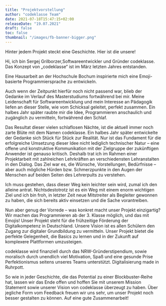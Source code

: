 ```yaml
---
title: "Projektvorstellung"
author: "codeklasse Team"
date: 2021-07-18T15:47:15+02:00
releaseDate: "19.07.2021"
draft: false
toc: false
thumbnail: "/images/fb-banner-bigger.png"
---
```


Hinter jedem Projekt steckt eine Geschichte.
Hier ist die unsere!
<!--more-->

Hi, ich bin Sergej Grilborzer,Softwareentwickler und Gründer codeklasse. 
Das Konzept von „codeklasse“ ist im März letzten Jahres entstanden.

Eine Hausarbeit an der Hochschule Bochum inspirierte mich eine Emoji-basierte Programmiersprache zu entwickeln. 

Auch wenn der Zeitpunkt hierfür noch nicht passend war, blieb der Gedanke im Verlauf des Masterstudiums fortwährend bei mir.
Meine Leidenschaft für Softwareentwicklung und mein Interesse an Pädagogik liefen an dieser Stelle, wie vom Schicksal geleitet, perfekt zusammen.
Ein halbes Jahr später raubte mir die Idee, Programmieren anschaulich und zugänglich zu vermitteln, fortwährend den Schlaf. 

Das Resultat dieser vielen schlaflosen Nächte, ist die aktuell immer noch zarte Blüte mit dem Namen codeklasse. 
Ein halbes Jahr später entwickelte der Gedanke sich Stück für Stück zur Realität. 
Nur ist das Fundament für die erfolgreiche Umsetzung dieser Idee nicht lediglich technischer Natur – eine offene und konstruktive Kommunikation mit der Zielgruppe der zukünftigen Anwender ist genauso kritisch. 
Deshalb trat ich im Rahmen einer Projektarbeit mit zahlreichen Lehrkräften an verschiedensten Lehranstalten in den Dialog.
Das Ziel war es, die Wünsche, Vorstellungen, Bedürfnisse – aber auch mögliche Hürden bzw. Schmerzpunkte in den Augen der Menschen auf beiden Seiten des Lehrerpults zu verstehen. 

Ich muss gestehen, dass dieser Weg kein leichter sein wird, zumal ich den alleine antrat. 
Nichtsdestotrotz ist es ein Weg mit einem enorm wichtigen Ziel und ich bin froh, in letzter Zeit neue Mitstreiter als Begleiter gewonnen zu haben, die sich bereits aktiv einsetzen und die Sache vorantreiben. 

Nun aber genug der Vorrede – was konkret macht unser Projekt einzigartig?
Wir machen das Programmieren ab der 3. Klasse möglich, und das mit Emojis!
Unser Projekt steht für die frühzeitige Förderung der Digitalkompetenz in Deutschland. 
Unsere Vision ist es allen Schülern den Zugang zur digitaler Grundbildung zu vermitteln.
Unser Projekt bietet die perfekte Gelegenheit, die Basics zu lernen und in der Zukunft auf komplexere Plattformen umzusteigen. 

codeklasse wird finanziell durch das NRW-Gründerstipendium, sowie moralisch durch unendlich viel Motivation, Spaß und eine gesunde Prise Perfektionismus seitens unseres Teams unterstützt. 
Digitalisierung made in Ruhrpott.

So wie in jeder Geschichte, die das Potential zu einer Blockbuster-Reihe hat, lassen wir das Ende offen und hoffen Sie mit unserem Mission Statement sowie unserer Vision von codeklasse überzeugt zu haben. 
Über jegliche Form vom Feedback freuen wir uns sehr, um unser Projekt noch besser gestalten zu können. 
Auf eine gute Zusammenarbeit!
